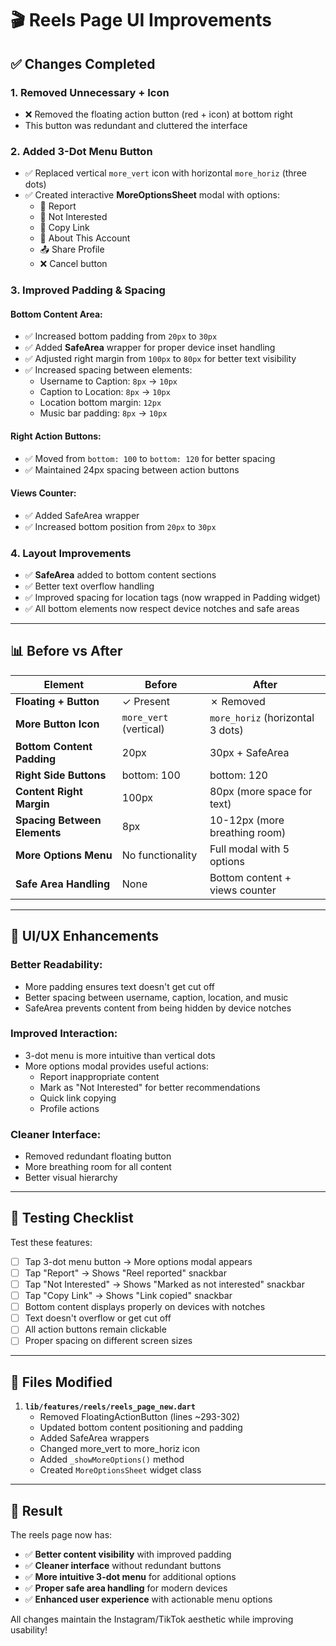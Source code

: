 # 🎬 Reels Page UI Improvements

## ✅ Changes Completed

### 1. **Removed Unnecessary + Icon**
- ❌ Removed the floating action button (red + icon) at bottom right
- This button was redundant and cluttered the interface

### 2. **Added 3-Dot Menu Button**
- ✅ Replaced vertical `more_vert` icon with horizontal `more_horiz` (three dots)
- ✅ Created interactive **MoreOptionsSheet** modal with options:
  - 📢 Report
  - 🚫 Not Interested
  - 🔗 Copy Link
  - 👤 About This Account
  - 📤 Share Profile
  - ❌ Cancel button

### 3. **Improved Padding & Spacing**

#### Bottom Content Area:
- ✅ Increased bottom padding from `20px` to `30px`
- ✅ Added **SafeArea** wrapper for proper device inset handling
- ✅ Adjusted right margin from `100px` to `80px` for better text visibility
- ✅ Increased spacing between elements:
  - Username to Caption: `8px` → `10px`
  - Caption to Location: `8px` → `10px`
  - Location bottom margin: `12px`
  - Music bar padding: `8px` → `10px`

#### Right Action Buttons:
- ✅ Moved from `bottom: 100` to `bottom: 120` for better spacing
- ✅ Maintained 24px spacing between action buttons

#### Views Counter:
- ✅ Added SafeArea wrapper
- ✅ Increased bottom position from `20px` to `30px`

### 4. **Layout Improvements**
- ✅ **SafeArea** added to bottom content sections
- ✅ Better text overflow handling
- ✅ Improved spacing for location tags (now wrapped in Padding widget)
- ✅ All bottom elements now respect device notches and safe areas

---

## 📊 Before vs After

| Element | Before | After |
|---------|--------|-------|
| **Floating + Button** | ✓ Present | ✗ Removed |
| **More Button Icon** | `more_vert` (vertical) | `more_horiz` (horizontal 3 dots) |
| **Bottom Content Padding** | 20px | 30px + SafeArea |
| **Right Side Buttons** | bottom: 100 | bottom: 120 |
| **Content Right Margin** | 100px | 80px (more space for text) |
| **Spacing Between Elements** | 8px | 10-12px (more breathing room) |
| **More Options Menu** | No functionality | Full modal with 5 options |
| **Safe Area Handling** | None | Bottom content + views counter |

---

## 🎨 UI/UX Enhancements

### Better Readability:
- More padding ensures text doesn't get cut off
- Better spacing between username, caption, location, and music
- SafeArea prevents content from being hidden by device notches

### Improved Interaction:
- 3-dot menu is more intuitive than vertical dots
- More options modal provides useful actions:
  - Report inappropriate content
  - Mark as "Not Interested" for better recommendations
  - Quick link copying
  - Profile actions

### Cleaner Interface:
- Removed redundant floating button
- More breathing room for all content
- Better visual hierarchy

---

## 🧪 Testing Checklist

Test these features:

- [ ] Tap 3-dot menu button → More options modal appears
- [ ] Tap "Report" → Shows "Reel reported" snackbar
- [ ] Tap "Not Interested" → Shows "Marked as not interested" snackbar
- [ ] Tap "Copy Link" → Shows "Link copied" snackbar
- [ ] Bottom content displays properly on devices with notches
- [ ] Text doesn't overflow or get cut off
- [ ] All action buttons remain clickable
- [ ] Proper spacing on different screen sizes

---

## 📁 Files Modified

1. **`lib/features/reels/reels_page_new.dart`**
   - Removed FloatingActionButton (lines ~293-302)
   - Updated bottom content positioning and padding
   - Added SafeArea wrappers
   - Changed more_vert to more_horiz icon
   - Added `_showMoreOptions()` method
   - Created `MoreOptionsSheet` widget class

---

## 🎯 Result

The reels page now has:
- ✅ **Better content visibility** with improved padding
- ✅ **Cleaner interface** without redundant buttons
- ✅ **More intuitive 3-dot menu** for additional options
- ✅ **Proper safe area handling** for modern devices
- ✅ **Enhanced user experience** with actionable menu options

All changes maintain the Instagram/TikTok aesthetic while improving usability!
